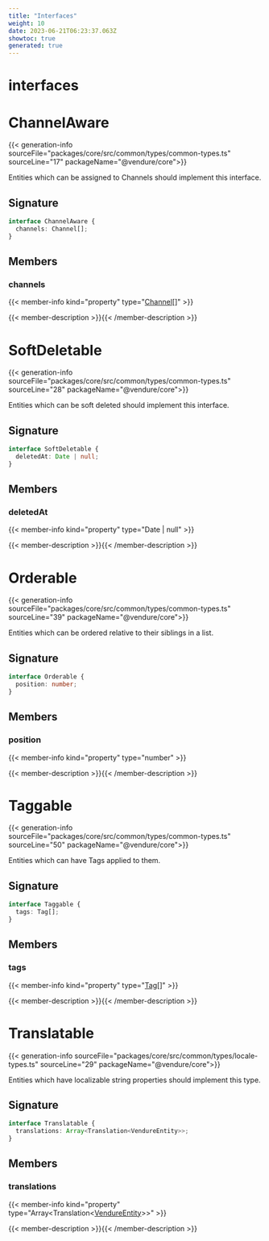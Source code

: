 ```yaml
---
title: "Interfaces"
weight: 10
date: 2023-06-21T06:23:37.063Z
showtoc: true
generated: true
---
```

<!-- This file was generated from the Vendure source. Do not modify. Instead, re-run the "docs:build" script -->

# interfaces
<div class="symbol">


# ChannelAware

{{< generation-info sourceFile="packages/core/src/common/types/common-types.ts" sourceLine="17" packageName="@vendure/core">}}

Entities which can be assigned to Channels should implement this interface.

## Signature

```TypeScript
interface ChannelAware {
  channels: Channel[];
}
```
## Members

### channels

{{< member-info kind="property" type="<a href='/typescript-api/entities/channel#channel'>Channel</a>[]"  >}}

{{< member-description >}}{{< /member-description >}}


</div>
<div class="symbol">


# SoftDeletable

{{< generation-info sourceFile="packages/core/src/common/types/common-types.ts" sourceLine="28" packageName="@vendure/core">}}

Entities which can be soft deleted should implement this interface.

## Signature

```TypeScript
interface SoftDeletable {
  deletedAt: Date | null;
}
```
## Members

### deletedAt

{{< member-info kind="property" type="Date | null"  >}}

{{< member-description >}}{{< /member-description >}}


</div>
<div class="symbol">


# Orderable

{{< generation-info sourceFile="packages/core/src/common/types/common-types.ts" sourceLine="39" packageName="@vendure/core">}}

Entities which can be ordered relative to their siblings in a list.

## Signature

```TypeScript
interface Orderable {
  position: number;
}
```
## Members

### position

{{< member-info kind="property" type="number"  >}}

{{< member-description >}}{{< /member-description >}}


</div>
<div class="symbol">


# Taggable

{{< generation-info sourceFile="packages/core/src/common/types/common-types.ts" sourceLine="50" packageName="@vendure/core">}}

Entities which can have Tags applied to them.

## Signature

```TypeScript
interface Taggable {
  tags: Tag[];
}
```
## Members

### tags

{{< member-info kind="property" type="<a href='/typescript-api/entities/tag#tag'>Tag</a>[]"  >}}

{{< member-description >}}{{< /member-description >}}


</div>
<div class="symbol">


# Translatable

{{< generation-info sourceFile="packages/core/src/common/types/locale-types.ts" sourceLine="29" packageName="@vendure/core">}}

Entities which have localizable string properties should implement this type.

## Signature

```TypeScript
interface Translatable {
  translations: Array<Translation<VendureEntity>>;
}
```
## Members

### translations

{{< member-info kind="property" type="Array&#60;Translation&#60;<a href='/typescript-api/entities/vendure-entity#vendureentity'>VendureEntity</a>&#62;&#62;"  >}}

{{< member-description >}}{{< /member-description >}}


</div>
